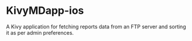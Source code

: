 # KivyMDapp-ios
A Kivy application for fetching reports data from an FTP server and sorting it as per admin preferences.
